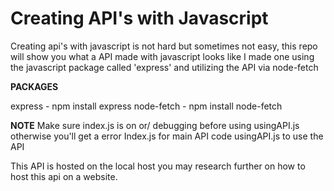 # Creating API's with Javascript

Creating api's with javascript is not hard but sometimes not easy, this repo will show you what a API made with javascript looks like
I made one using the javascript package called 'express' and utilizing the API via node-fetch

**PACKAGES**



express - npm install express
node-fetch - npm install node-fetch

**NOTE**
Make sure index.js is on or/ debugging before using usingAPI.js otherwise you'll get a error
Index.js for main API code
usingAPI.js to use the API

This API is hosted on the local host you may research further on how to host this api on a website.
